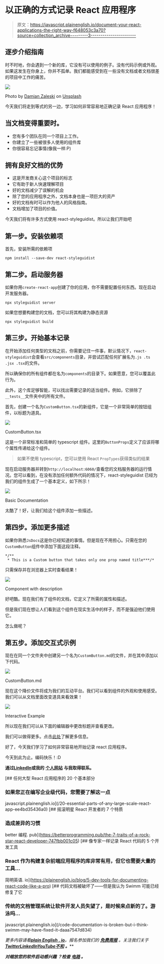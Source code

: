 # 以正确的方式记录 React 应用程序

> 原文：<https://javascript.plainenglish.io/document-your-react-applications-the-right-way-f648053c3a70?source=collection_archive---------3----------------------->

## 逐步介绍指南

时不时地，你会遇到一个新的库，它没有可以使用的例子。没有代码示例或外观。如果这发生在你身上，你并不孤单。我们都能感受到在一些没有文档或者文档很差的项目中工作的痛苦。

![](img/425f233d424639c4bcc7d061dff923c7.png)

Photo by [Damian Zaleski](https://unsplash.com/@zal3wa?utm_source=unsplash&utm_medium=referral&utm_content=creditCopyText) on [Unsplash](https://unsplash.com/photos/pjJdOE2XBRU?utm_source=unsplash&utm_medium=referral&utm_content=creditCopyText)

今天我们将走到等式的另一边，学习如何非常容易地正确记录 React 应用程序！

## 当文档变得重要时。

*   您有多个团队在同一个项目上工作。
*   你建立了一些被很多人使用的组件库
*   你很容易忘记事情(像我一样:P)

## 拥有良好文档的优势

*   这是开发商关心这个项目的标志
*   它有助于新人快速理解项目
*   好的文档减少了误解的机会
*   除了您的应用程序之外，文档本身也是一项巨大的资产
*   好的文档有时可以作为他人的风格指南。
*   文档增加了项目的价值。

今天我们将有许多方式使用 react-styleguidist。所以让我们开始吧

## 第一步。安装依赖项

首先，安装所需的依赖项

```
npm install --save-dev react-styleguidist
```

## 第二步。启动服务器

如果你用`create-react-app`创建了你的应用，你不需要配置任何东西。现在启动开发服务器。

```
npx styleguidist server
```

如果您想要构建您的文档，您可以将其构建为静态资源

```
npx styleguidist build
```

## 第三步。开始基本记录

在开始添加任何类型的文档之前，你需要记住一件事，默认情况下，`react-styleguidist`会查看`src/components`目录，并尝试匹配任何扩展名为`.js .ts .jsx .tsx`的文件。

所以确保你的所有组件都在名为`components`的目录下。如果愿意，您可以覆盖此行为。

此外，这个库足够智能，可以找出需要记录的适当组件。例如，它排除了`__tests__`文件夹中的所有文件。

首先，创建一个名为`CustomButton.tsx`的新组件，它是一个非常简单的按钮组件，以标题为道具。

![](img/a7a364c7a9252ddb7e811ecf15f1fa92.png)

CustomButton.tsx

这是一个非常标准和简单的 typescript 组件。这里的`ButtonProps`定义了应该将哪个属性传递给这个组件。

> 如果不使用 typescript，您可以使用 React `PropTypes`获得类似的结果

现在启动服务器并转到`http://localhost:6060/`查看您的文档服务器的运行情况。您可以看到，在没有添加任何额外代码的情况下，react-styleguidist 已经为我们的组件生成了一个基本定义，如下所示！

![](img/92ce530155e53536ca477146a8f231cb.png)

Basic Documentation

太酷了！好，让我们给这个组件添加一些描述。

## 第四步。添加更多描述

如果你熟悉`JsDocs`这是你已经知道的事情。但是现在不用担心。只需在您的`CustomButton`组件中添加下面这段注释。

```
*/**
 * This is a Custom button that takes only one prop named title***/*
```

只需保存并在浏览器上实时查看结果！

![](img/b06652de19232c905cbac79e7ef34f98.png)

Component with description

好吧酷。现在我们有了组件的文档，它定义了所需的属性和描述。

但是我们现在想让人们看到这个组件在现实生活中的样子，而不是强迫他们使用它。

怎么做呢？

## 第五步。添加交互式示例

现在在同一个文件夹中创建另一个名为`CustomButton.md`的文件，并在其中添加以下代码。

![](img/c589ff7729183e2c59e6c4b75abb6ba7.png)

CustomButton.md

现在这个降价文件将成为我们的互动平台。我们可以看到组件的外观和使用感受。我们可以从文档里面改变道具来看效果！

![](img/422426a8a4da2dd88e6b5c423bf1e209.png)

Interactive Example

所以现在我们可以从下面的编辑器中更改标题并查看更改。

我们可以做得更多。点击[此处](https://react-styleguidist.js.org/docs/documenting)了解更多信息。

好了，今天我们学习了如何非常容易地开始记录 react 应用程序。

今天到此为止。编码快乐！:D

**通过**[**LinkedIn**](https://www.linkedin.com/in/56faisal/)**或我的** [**个人网站**](https://www.mohammadfaisal.dev/) **与我取得联系。**

[](/20-essential-parts-of-any-large-scale-react-app-ee4bd35436a0) [## 任何大型 React 应用程序的 20 个基本部分

### 如果您正在编写企业级代码，您需要了解这一点

javascript.plainenglish.io](/20-essential-parts-of-any-large-scale-react-app-ee4bd35436a0) [](https://betterprogramming.pub/the-7-traits-of-a-rock-star-react-developer-747fbb001c05) [## 摇滚明星 React 开发者的 7 个特质

### 造成差异的习惯

better 编程. pub](https://betterprogramming.pub/the-7-traits-of-a-rock-star-react-developer-747fbb001c05) [](https://plainenglish.io/blog/5-dev-tools-for-documenting-react-code-like-a-pro) [## 像专家一样记录 React 代码的 5 个开发工具

### React 作为构建复杂前端应用程序的库非常有用，但它也需要大量的工具…

简明英语. io](https://plainenglish.io/blog/5-dev-tools-for-documenting-react-code-like-a-pro) [](/code-documentation-is-broken-but-i-think-swimm-may-have-fixed-it-daaa7547d834) [## 代码文档被破坏了——但是我认为 Swimm 可能已经修复了它

### 传统的文档管理系统让软件开发人员失望了，是时候来点新的了。游泳吗…

javascript.plainenglish.io](/code-documentation-is-broken-but-i-think-swimm-may-have-fixed-it-daaa7547d834) 

*更多内容请看*[***plain English . io***](https://plainenglish.io/)*。报名参加我们的* [***免费周报***](http://newsletter.plainenglish.io/) *。关注我们关于*[***Twitter***](https://twitter.com/inPlainEngHQ)[***LinkedIn***](https://www.linkedin.com/company/inplainenglish/)*[***YouTube***](https://www.youtube.com/channel/UCtipWUghju290NWcn8jhyAw)*[***不和***](https://discord.gg/GtDtUAvyhW) ***。*****

*****对缩放您的软件启动感兴趣*** *？检查* [***电路***](https://circuit.ooo?utm=publication-post-cta) *。***